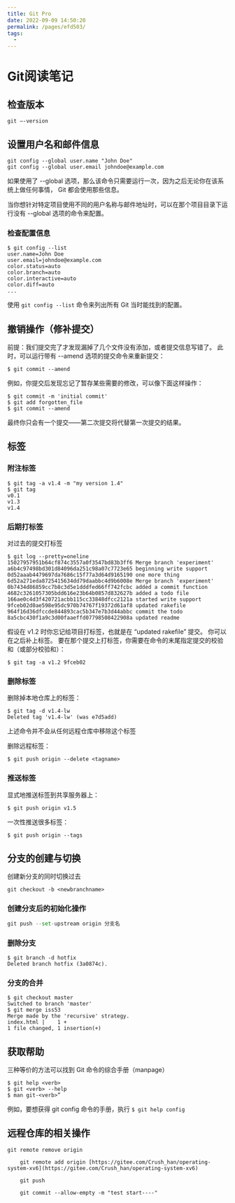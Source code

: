 ```yaml
---
title: Git Pro
date: 2022-09-09 14:50:20
permalink: /pages/efd503/
tags: 
  - 
---
```

# Git阅读笔记

## 检查版本

`git —-version`

## 设置用户名和邮件信息

```shell
git config --global user.name "John Doe"
git config --global user.email johndoe@example.com
```

如果使用了 --global 选项，那么该命令只需要运行一次，因为之后无论你在该系统上做任何事情， Git 都会使用那些信息。

当你想针对特定项目使用不同的用户名称与邮件地址时，可以在那个项目目录下运行没有 --global 选项的命令来配置。

### 检查配置信息

```shell
$ git config --list
user.name=John Doe
user.email=johndoe@example.com
color.status=auto
color.branch=auto
color.interactive=auto
color.diff=auto
...
```

使用 `git config --list` 命令来列出所有 Git 当时能找到的配置。

## 撤销操作（修补提交）

前提：我们提交完了才发现漏掉了几个文件没有添加，或者提交信息写错了。 此时，可以运行带有 --amend 选项的提交命令来重新提交：

```shell
$ git commit --amend
```

例如，你提交后发现忘记了暂存某些需要的修改，可以像下面这样操作：

```shell
$ git commit -m 'initial commit'
$ git add forgotten_file
$ git commit --amend
```

最终你只会有一个提交——第二次提交将代替第一次提交的结果。

## 标签

### 附注标签

```shell
$ git tag -a v1.4 -m "my version 1.4"
$ git tag
v0.1
v1.3
v1.4
```

### 后期打标签

对过去的提交打标签

```shell
$ git log --pretty=oneline
15027957951b64cf874c3557a0f3547bd83b3ff6 Merge branch 'experiment'
a6b4c97498bd301d84096da251c98a07c7723e65 beginning write support
0d52aaab4479697da7686c15f77a3d64d9165190 one more thing
6d52a271eda8725415634dd79daabbc4d9b6008e Merge branch 'experiment'
0b7434d86859cc7b8c3d5e1dddfed66ff742fcbc added a commit function
4682c3261057305bdd616e23b64b0857d832627b added a todo file
166ae0c4d3f420721acbb115cc33848dfcc2121a started write support
9fceb02d0ae598e95dc970b74767f19372d61af8 updated rakefile
964f16d36dfccde844893cac5b347e7b3d44abbc commit the todo
8a5cbc430f1a9c3d00faaeffd07798508422908a updated readme
```

假设在 v1.2 时你忘记给项目打标签，也就是在 “updated rakefile” 提交。 你可以在之后补上标签。 要在那个提交上打标签，你需要在命令的末尾指定提交的校验和（或部分校验和）：

```shell
$ git tag -a v1.2 9fceb02
```

### 删除标签

删除掉本地仓库上的标签：

```shell
$ git tag -d v1.4-lw
Deleted tag 'v1.4-lw' (was e7d5add)
```

上述命令并不会从任何远程仓库中移除这个标签

删除远程标签：

```shell
$ git push origin --delete <tagname>
```

### 推送标签

显式地推送标签到共享服务器上：

```shell
$ git push origin v1.5
```

一次性推送很多标签：

```shell
$ git push origin --tags
```

## 分支的创建与切换

创建新分支的同时切换过去

```shell
git checkout -b <newbranchname>
```

### 创建分支后的初始化操作

```python
git push --set-upstream origin 分支名
```

### 删除分支

```shell
$ git branch -d hotfix
Deleted branch hotfix (3a0874c).
```

### 分支的合并

```shell
$ git checkout master
Switched to branch 'master'
$ git merge iss53
Merge made by the 'recursive' strategy.
index.html |    1 +
1 file changed, 1 insertion(+)
```

## 获取帮助

三种等价的方法可以找到 Git 命令的综合手册（manpage）

```shell
$ git help <verb>
$ git <verb> --help
$ man git-<verb>”
```

例如，要想获得 git config 命令的手册，执行 `$ git help config`

## 远程仓库的相关操作

```shell
git remote remove origin

	git remote add origin [https://gitee.com/Crush_han/operating-system-xv6](https://gitee.com/Crush_han/operating-system-xv6)

	git push

	git commit --allow-empty -m "test start----"
```